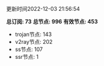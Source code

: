 更新时间2022-12-03 21:56:54

**总订阅: 73**
**总节点: 996**
**有效节点: 453**
- trojan节点: 143
- v2ray节点: 202
- ss节点: 107
- ssr节点: 1
